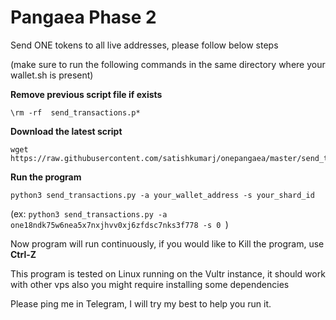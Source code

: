 # Pangaea Phase 2

Send ONE tokens to all live addresses, please follow below steps

(make sure to run the following commands in the same directory where your wallet.sh is present)

**Remove previous script file if exists**
```shell
\rm -rf  send_transactions.p*
```

**Download the latest script**
```shell
wget https://raw.githubusercontent.com/satishkumarj/onepangaea/master/send_transactions.py
```

**Run the program**
```shell
python3 send_transactions.py -a your_wallet_address -s your_shard_id
```
(ex:  ```python3 send_transactions.py -a one18ndk75w6nea5x7nxjhvv0xj6zfdsc7nks3f778 -s 0 ```)

Now program will run continuously, if you would like to Kill the program, use
**Ctrl-Z** 

This program is tested on Linux running on the Vultr instance, it should work with other vps also you might require installing some dependencies 

Please ping me in Telegram, I will try my best to help you run it.



